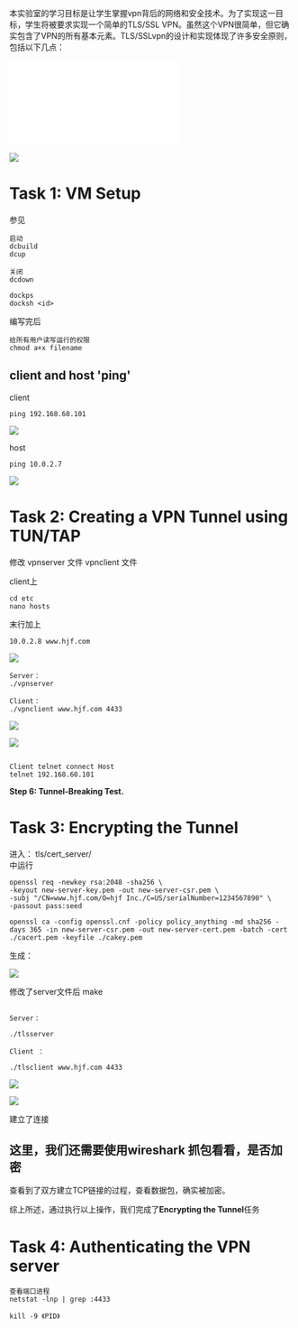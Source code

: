 本实验室的学习目标是让学生掌握vpn背后的网络和安全技术。为了实现这一目标，学生将被要求实现一个简单的TLS/SSL VPN。虽然这个VPN很简单，但它确实包含了VPN的所有基本元素。TLS/SSLvpn的设计和实现体现了许多安全原则，包括以下几点：

![](VPN.pdf)




![](attachments/Labsetup.png)
# Task 1: VM Setup

参见

```
启动
dcbuild
dcup

关闭
dcdown

```

```
dockps
docksh <id>
```


编写完后 
```
给所有用户读写运行的权限
chmod a+x filename 
```


## client and host 'ping' 


client 
```
ping 192.168.60.101
```

![](attachments/CpingH.png)

host 
```
ping 10.0.2.7
```

![](attachments/HpingC.png)


# Task 2: Creating a VPN Tunnel using TUN/TAP

修改 vpnserver 文件 vpnclient 文件

client上
```
cd etc 
nano hosts 
```
末行加上
```
10.0.2.8 www.hjf.com
```

![](attachments/Pasted%20image%2020230427134033.png)






```
Server：
./vpnserver

Client：
./vpnclient www.hjf.com 4433

```


![](attachments/Pasted%20image%2020230425171643.png)




![](attachments/Pasted%20image%2020230425171712.png)




```text

Client telnet connect Host 
telnet 192.168.60.101
```



**Step 6: Tunnel-Breaking Test.**


# Task 3: Encrypting the Tunnel
进入：
tls/cert_server/  
中运行

```
openssl req -newkey rsa:2048 -sha256 \
-keyout new-server-key.pem -out new-server-csr.pem \
-subj "/CN=www.hjf.com/O=hjf Inc./C=US/serialNumber=1234567890" \
-passout pass:seed
```

```
openssl ca -config openssl.cnf -policy policy_anything -md sha256 -days 365 -in new-server-csr.pem -out new-server-cert.pem -batch -cert ./cacert.pem -keyfile ./cakey.pem
```

生成：

![](attachments/Pasted%20image%2020230427165050.png)



修改了server文件后
make 

```

Server：

./tlsserver 

Client ：

./tlsclient www.hjf.com 4433
```


![](attachments/Pasted%20image%2020230425200028.png)


![](attachments/Pasted%20image%2020230425200043.png)

建立了连接

## 这里，我们还需要使用wireshark 抓包看看，是否加密

查看到了双方建立TCP链接的过程，查看数据包，确实被加密。

综上所述，通过执行以上操作，我们完成了**Encrypting the Tunnel**任务

#  Task 4: Authenticating the VPN server 





```
查看端口进程
netstat -lnp | grep :4433

kill -9 《PID》
```
